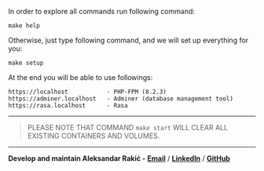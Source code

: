 In order to explore all commands run following command:

``` 
make help 
```

Otherwise, just type following command, and we will set up everything for you:

```
make setup
```

At the end you will be able to use followings:

```
https://localhost           - PHP-FPM (8.2.3)
https://adminer.localhost   - Adminer (database management tool)
https://rasa.localhost      - Rasa
```
---
> PLEASE NOTE THAT COMMAND `make start` WILL CLEAR ALL EXISTING CONTAINERS AND VOLUMES.
---
**Develop and maintain Aleksandar Rakić -**
**[Email](mailto:aleksandar.rakic@yahoo.com)** /
**[LinkedIn](https://www.linkedin.com/in/rakic-aleksandar)** /
**[GitHub](https://github.com/atco89)**